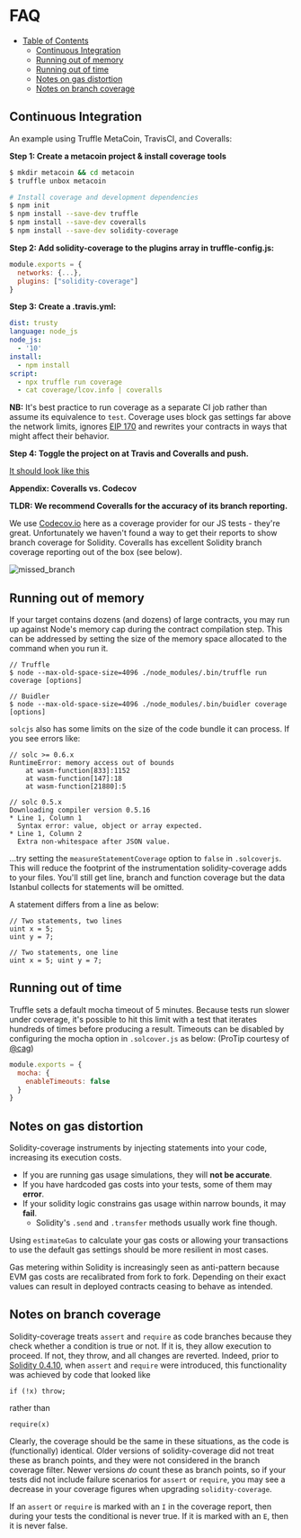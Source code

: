 # FAQ

- [Table of Contents](#contents)
  * [Continuous Integration](#continuous-integration)
  * [Running out of memory](#running-out-of-memory)
  * [Running out of time](#running-out-of-time)
  * [Notes on gas distortion](#notes-on-gas-distortion)
  * [Notes on branch coverage](#notes-on-branch-coverage)

## Continuous Integration

An example using Truffle MetaCoin, TravisCI, and Coveralls:

**Step 1: Create a metacoin project & install coverage tools**

```bash
$ mkdir metacoin && cd metacoin
$ truffle unbox metacoin

# Install coverage and development dependencies
$ npm init
$ npm install --save-dev truffle
$ npm install --save-dev coveralls
$ npm install --save-dev solidity-coverage
```

**Step 2: Add solidity-coverage to the plugins array in truffle-config.js:**

```javascript
module.exports = {
  networks: {...},
  plugins: ["solidity-coverage"]
}
```

**Step 3: Create a .travis.yml:**

```yml
dist: trusty
language: node_js
node_js:
  - '10'
install:
  - npm install
script:
  - npx truffle run coverage
  - cat coverage/lcov.info | coveralls
```
**NB:** It's best practice to run coverage as a separate CI job rather than assume its
equivalence to `test`. Coverage uses block gas settings far above the network limits,
ignores [EIP 170][4] and rewrites your contracts in ways that might affect
their behavior.

**Step 4: Toggle the project on at Travis and Coveralls and push.**

[It should look like this][1]

**Appendix: Coveralls vs. Codecov**

**TLDR: We recommend Coveralls for the accuracy of its branch reporting.**

We use [Codecov.io][2] here as a coverage provider for our JS tests - they're great. Unfortunately we haven't found a way to get their reports to show branch coverage for Solidity. Coveralls has excellent Solidity branch coverage reporting out of the box (see below).

![missed_branch][3]


## Running out of memory

If your target contains dozens (and dozens) of large contracts, you may run up against Node's memory cap during the
contract compilation step. This can be addressed by setting the size of the memory space allocated to the command
when you run it. 
```
// Truffle
$ node --max-old-space-size=4096 ./node_modules/.bin/truffle run coverage [options]

// Buidler 
$ node --max-old-space-size=4096 ./node_modules/.bin/buidler coverage [options]
```

`solcjs` also has some limits on the size of the code bundle it can process. If you see errors like:

```
// solc >= 0.6.x
RuntimeError: memory access out of bounds
    at wasm-function[833]:1152
    at wasm-function[147]:18
    at wasm-function[21880]:5
    
// solc 0.5.x
Downloading compiler version 0.5.16
* Line 1, Column 1
  Syntax error: value, object or array expected.
* Line 1, Column 2
  Extra non-whitespace after JSON value.
```

...try setting the `measureStatementCoverage` option to `false` in `.solcoverjs`. This will reduce the footprint of 
the instrumentation solidity-coverage adds to your files. You'll still get line, branch and function coverage but the data Istanbul collects
for statements will be omitted.

A statement differs from a line as below:
```solidity
// Two statements, two lines
uint x = 5;
uint y = 7;

// Two statements, one line
uint x = 5; uint y = 7;
```


## Running out of time

Truffle sets a default mocha timeout of 5 minutes. Because tests run slower under coverage, it's possible to hit this limit with a test that iterates hundreds of times before producing a result. Timeouts can be disabled by configuring the mocha option in `.solcover.js` as below: (ProTip courtesy of [@cag](https://github.com/cag))

```javascript
module.exports = {
  mocha: {
    enableTimeouts: false
  }
}
```

## Notes on gas distortion

Solidity-coverage instruments by injecting statements into your code, increasing its execution costs.

+ If you are running gas usage simulations, they will **not be accurate**.
+ If you have hardcoded gas costs into your tests, some of them may **error**.
+ If your solidity logic constrains gas usage within narrow bounds, it may **fail**. 
  + Solidity's `.send` and `.transfer` methods usually work fine though.

Using `estimateGas` to calculate your gas costs or allowing your transactions to use the default gas
settings should be more resilient in most cases.

Gas metering within Solidity is increasingly seen as anti-pattern because EVM gas costs are recalibrated from fork to fork. Depending on their exact values can result in deployed contracts ceasing to behave as intended.

## Notes on branch coverage

Solidity-coverage treats `assert` and `require` as code branches because they check whether a condition is true or not. If it is, they allow execution to proceed. If not, they throw, and all changes are reverted. Indeed, prior to [Solidity 0.4.10](https://github.com/ethereum/solidity/releases/tag/v0.4.10), when `assert` and `require` were introduced, this functionality was achieved by code that looked like

```
if (!x) throw;
```
rather than

```
require(x)
```

Clearly, the coverage should be the same in these situations, as the code is (functionally) identical. Older versions of solidity-coverage did not treat these as branch points, and they were not considered in the branch coverage filter. Newer versions *do* count these as branch points, so if your tests did not include failure scenarios for `assert` or `require`, you may see a decrease in your coverage figures when upgrading `solidity-coverage`.

If an `assert` or `require` is marked with an `I` in the coverage report, then during your tests the conditional is never true. If it is marked with an `E`, then it is never false.

[1]: https://coveralls.io/builds/25886294
[2]: https://codecov.io/ 
[3]: https://user-images.githubusercontent.com/7332026/28502310-6851f79c-6fa4-11e7-8c80-c8fd80808092.png
[4]: https://github.com/ethereum/EIPs/blob/master/EIPS/eip-170.md
